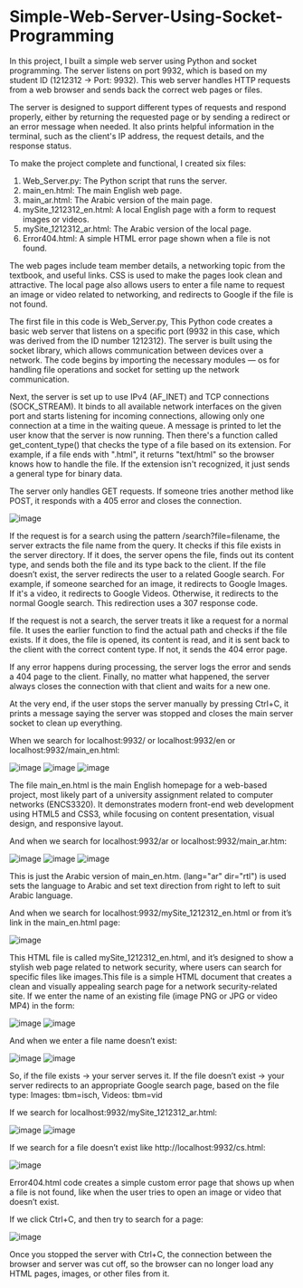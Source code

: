 # Simple-Web-Server-Using-Socket-Programming
In this project, I built a simple web server using Python and socket programming. The server listens on port 9932, which is based on my student ID (1212312 → Port: 9932). This web server handles HTTP requests from a web browser and sends back the correct web pages or files.

The server is designed to support different types of requests and respond properly, either by returning the requested page or by sending a redirect or an error message when needed. It also prints helpful information in the terminal, such as the client's IP address, the request details, and the response status.

To make the project complete and functional, I created six files:
1.	Web_Server.py: The Python script that runs the server.
2.	main_en.html: The main English web page.
3.	main_ar.html: The Arabic version of the main page.
4.	mySite_1212312_en.html: A local English page with a form to request images or videos.
5.	mySite_1212312_ar.html: The Arabic version of the local page.
6.	Error404.html: A simple HTML error page shown when a file is not found.

The web pages include team member details, a networking topic from the textbook, and useful links. CSS is used to make the pages look clean and attractive. The local page also allows users to enter a file name to request an image or video related to networking, and redirects to Google if the file is not found.

The first file in this code is Web_Server.py, This Python code creates a basic web server that listens on a specific port (9932 in this case, which was derived from the ID number 1212312). The server is built using the socket library, which allows communication between devices over a network. The code begins by importing the necessary modules — os for handling file operations and socket for setting up the network communication.

Next, the server is set up to use IPv4 (AF_INET) and TCP connections (SOCK_STREAM). It binds to all available network interfaces on the given port and starts listening for incoming connections, allowing only one connection at a time in the waiting queue. A message is printed to let the user know that the server is now running.
Then there's a function called get_content_type() that checks the type of a file based on its extension. For example, if a file ends with ".html", it returns "text/html" so the browser knows how to handle the file. If the extension isn't recognized, it just sends a general type for binary data.

The server only handles GET requests. If someone tries another method like POST, it responds with a 405 error and closes the connection.

![image](https://github.com/user-attachments/assets/10750362-0afc-4ced-a2dd-7859fbb0050d)

If the request is for a search using the pattern /search?file=filename, the server extracts the file name from the query. It checks if this file exists in the server directory. If it does, the server opens the file, finds out its content type, and sends both the file and its type back to the client. If the file doesn’t exist, the server redirects the user to a related Google search. For example, if someone searched for an image, it redirects to Google Images. If it's a video, it redirects to Google Videos. Otherwise, it redirects to the normal Google search. This redirection uses a 307 response code.

If the request is not a search, the server treats it like a request for a normal file. It uses the earlier function to find the actual path and checks if the file exists. If it does, the file is opened, its content is read, and it is sent back to the client with the correct content type. If not, it sends the 404 error page.

If any error happens during processing, the server logs the error and sends a 404 page to the client. Finally, no matter what happened, the server always closes the connection with that client and waits for a new one.

At the very end, if the user stops the server manually by pressing Ctrl+C, it prints a message saying the server was stopped and closes the main server socket to clean up everything.

When we search for localhost:9932/ or localhost:9932/en or localhost:9932/main_en.html: 

![image](https://github.com/user-attachments/assets/79ff092e-0f62-4415-a82c-18141e58d81c)
![image](https://github.com/user-attachments/assets/af8e4766-75ae-4379-94e5-ebf1885df7f7)
![image](https://github.com/user-attachments/assets/65920489-2679-4bd9-9454-91d72b2c4cfe)

The file main_en.html is the main English homepage for a web-based project, most likely part of a university assignment related to computer networks (ENCS3320). It demonstrates modern front-end web development using HTML5 and CSS3, while focusing on content presentation, visual design, and responsive layout.

And when we search for localhost:9932/ar or localhost:9932/main_ar.htm:

![image](https://github.com/user-attachments/assets/17bbe1f9-f66f-47b1-9bdf-42c8d9fbde42)
![image](https://github.com/user-attachments/assets/4ceb4bc0-5e83-470f-bf1a-8bc70c0144d5)
![image](https://github.com/user-attachments/assets/f79e00e3-5b04-4415-ba60-4bec832d553a)

This is just the Arabic version of main_en.htm.
(lang="ar" dir="rtl") is used sets the language to Arabic and set text direction from right to left to suit Arabic language.

And when we search for localhost:9932/mySite_1212312_en.html or from it’s link in the main_en.html page:

![image](https://github.com/user-attachments/assets/60a6ebc4-5591-466a-809e-fe94ad7b35a0)

This HTML file is called mySite_1212312_en.html, and it’s designed to show a stylish web page related to network security, where users can search for specific files like images.This file is a simple HTML document that creates a clean and visually appealing search page for a network security-related site. 
If we enter the name of an existing file (image PNG or JPG or video MP4) in the form:

![image](https://github.com/user-attachments/assets/fd2f5c0a-6a1e-438f-88c4-40ff3e0ff308)
![image](https://github.com/user-attachments/assets/4e5ad7d1-c2f4-4d67-9b48-b6340a134618)

And when we enter a file name doesn’t exist:

![image](https://github.com/user-attachments/assets/057bd14f-84d4-426a-90cc-a6b0a2f955e4)
![image](https://github.com/user-attachments/assets/24e23b8b-4f17-424c-91c4-bf167fb785d1)

So, if the file exists → your server serves it.
If the file doesn’t exist → your server redirects to an appropriate Google search page, based on the file type: Images: tbm=isch, Videos: tbm=vid

If we search for localhost:9932/mySite_1212312_ar.html:

![image](https://github.com/user-attachments/assets/1571008a-ed6d-47db-8d54-def1a799130e)
![image](https://github.com/user-attachments/assets/e91cd793-f2fa-4bc2-9694-b702c2a3ca04)

If we search for a file doesn’t exist like http://localhost:9932/cs.html:

![image](https://github.com/user-attachments/assets/2ce18481-22e0-4cf3-b5d2-2b8236f3fa26)

Error404.html code creates a simple custom error page that shows up when a file is not found, like when the user tries to open an image or video that doesn’t exist. 

If we click Ctrl+C, and then try to search for a page:

![image](https://github.com/user-attachments/assets/9212e958-82ea-4137-b0c6-cd4987d38cd2)

Once you stopped the server with Ctrl+C, the connection between the browser and server was cut off, so the browser can no longer load any HTML pages, images, or other files from it.

